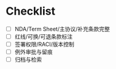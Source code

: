 # Checklist

- [ ] NDA/Term Sheet/主协议/补充条款完整
- [ ] 红线/可换/可退条款标注
- [ ] 签署权限/RACI/版本控制
- [ ] 例外审批与留痕
- [ ] 归档与检索
